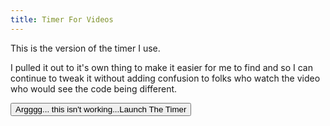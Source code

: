 ```yaml
---
title: Timer For Videos
---
```


This is the version of the timer I use. 

I pulled it out to it's own thing to make it easier for me to find and so I can continue to tweak it without adding confusion to folks who watch the video who would see the code being different.

<button>Argggg... this isn't working...Launch The Timer</button>